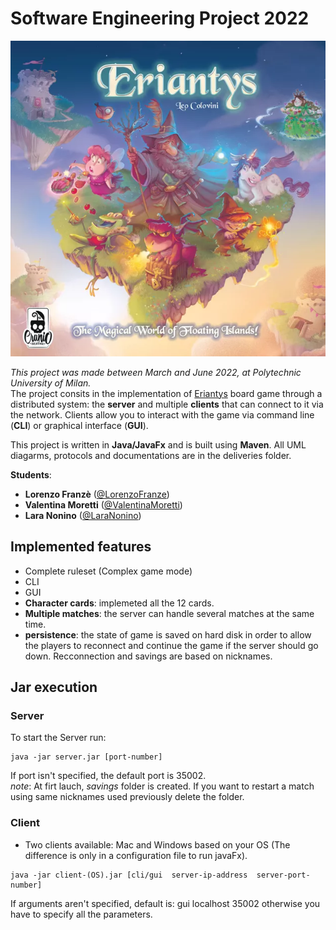 # Software Engineering Project 2022
![alt text](src/main/resources/images/imageStart/logo.png)

*This project was made between March and June 2022, at Polytechnic University of Milan.*   
The project consits in the implementation of [Eriantys](https://www.craniocreations.it/prodotto/eriantys/) board game through a distributed system: the __server__ and multiple __clients__ that can connect to it via the network. Clients
allow you to interact with the game via command line (__CLI__) or graphical interface (__GUI__).


This project is written in __Java/JavaFx__ and is built using __Maven__.
All UML diagarms, protocols and documentations are in the deliveries folder.

__Students__:

- __Lorenzo Franzè__ ([@LorenzoFranze](https://github.com/lorenzofranze))
- __Valentina Moretti__ ([@ValentinaMoretti](https://github.com/valentina-moretti))
- __Lara Nonino__ ([@LaraNonino](https://github.com/LaraNonino))

## Implemented features

- Complete ruleset (Complex game mode)
- CLI
- GUI
- __Character cards__: implemeted all the 12 cards.
- __Multiple matches__: the server can handle several matches at the same time.
- __persistence__: the state of game is saved on hard disk in order to allow the players to reconnect and continue the game if the server should go down. Recconnection and savings are based on nicknames.

## Jar execution

### Server
To start the Server run:

```
java -jar server.jar [port-number]
```
If port isn't specified, the default port is 35002.  
*note*: At firt lauch, *savings* folder is created. If you want to restart a match using same nicknames used previously delete the folder.

### Client

- Two clients available: Mac and Windows based on your OS (The difference is only in a configuration file to run javaFx).

```
java -jar client-(OS).jar [cli/gui  server-ip-address  server-port-number]
```
If arguments aren't specified, default is: gui localhost 35002 otherwise you have to specify all the parameters.







